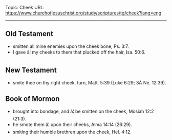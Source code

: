 Topic: Cheek
URL: https://www.churchofjesuschrist.org/study/scriptures/tg/cheek?lang=eng

---

## Old Testament

- smitten all mine enemies upon the cheek bone, Ps. 3:7.
- I gave â¦ my cheeks to them that plucked off the hair, Isa. 50:6.

## New Testament

- smite thee on thy right cheek, turn, Matt. 5:39 (Luke 6:29; 3Â Ne. 12:39).

## Book of Mormon

- brought into bondage, and â¦ be smitten on the cheek, Mosiah 12:2 (21:3).
- he smote them â¦ upon their cheeks, Alma 14:14 (26:29).
- smiting their humble brethren upon the cheek, Hel. 4:12.

